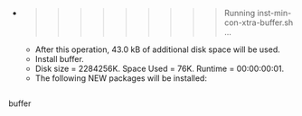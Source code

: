 * >>>>>>>>> Running inst-min-con-xtra-buffer.sh ...
  * After this operation, 43.0 kB of additional disk space will be used.
  * Install buffer.
  * Disk size = 2284256K. Space Used = 76K. Runtime = 00:00:00:01.
  * The following NEW packages will be installed:
  ```bash
buffer
  ```
